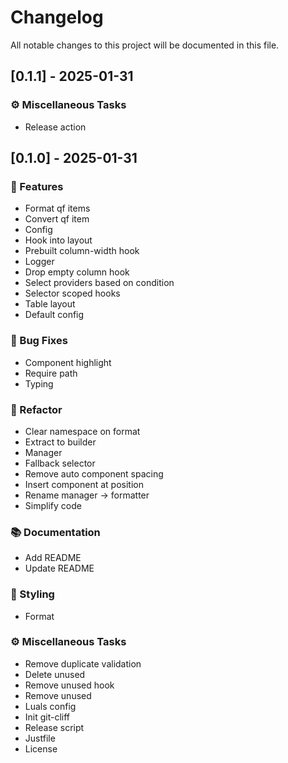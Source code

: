# Changelog

All notable changes to this project will be documented in this file.

## [0.1.1] - 2025-01-31

### ⚙️ Miscellaneous Tasks

- Release action

## [0.1.0] - 2025-01-31

### 🚀 Features

- Format qf items
- Convert qf item
- Config
- Hook into layout
- Prebuilt column-width hook
- Logger
- Drop empty column hook
- Select providers based on condition
- Selector scoped hooks
- Table layout
- Default config

### 🐛 Bug Fixes

- Component highlight
- Require path
- Typing

### 🚜 Refactor

- Clear namespace on format
- Extract to builder
- Manager
- Fallback selector
- Remove auto component spacing
- Insert component at position
- Rename manager -> formatter
- Simplify code

### 📚 Documentation

- Add README
- Update README

### 🎨 Styling

- Format

### ⚙️ Miscellaneous Tasks

- Remove duplicate validation
- Delete unused
- Remove unused hook
- Remove unused
- Luals config
- Init git-cliff
- Release script
- Justfile
- License

<!-- generated by git-cliff -->
